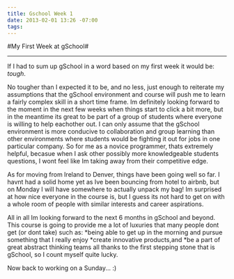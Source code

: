 ```yaml
---
title: Gschool Week 1
date: 2013-02-01 13:26 -07:00
tags:
---
```


#My First Week at gSchool# 
***

If I had to sum up gSchool in a word based on my first week it would be: *tough*. 

No tougher than I expected it to be, and no less, just enough to reiterate my assumptions that the gSchool environment and course will push me to learn a fairly complex skill in a short time frame. Im definitely looking forward to the moment in the next few weeks when things start to click a bit more, but in the meantime its great to be part of a group of students where everyone is willing to help eachother out. I can only assume that the gSchool environment is more conducive to collaboration and group learning than other environments where students would be fighting it out for jobs in one particular company. So for me as a novice programmer, thats extremely helpful, becasue when I ask other possibly more knowledgeable students questions, I wont feel like Im taking away from their competitive edge.

As for moving from Ireland to Denver, things have been going well so far. I havnt had a solid home yet as Ive been bouncing from hotel to airbnb, but on Monday I will have somewhere to actually unpack my bag! Im surprised at how nice everyone in the course is, but I guess its not hard to get on with a whole room of people with similar interests and career aspirations.

All in all Im looking forward to the next 6 months in gSchool and beyond. This course is going to provide me a lot of luxuries that many people dont get (or dont take) such as:
*being able to get up in the morning and pursue something that I really enjoy
*create innovative products,and
*be a part of great abstract thinking teams
all thanks to the first stepping stone that is gSchool, so I count myself quite lucky. 

Now back to working on a Sunday... :)



